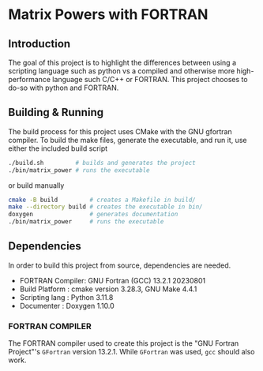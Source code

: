 # Matrix Powers with FORTRAN

## Introduction

The goal of this project is to highlight the differences between using a
scripting language such as python vs a compiled and otherwise more high-performance
language such C/C++ or FORTRAN. This project chooses to do-so with python and FORTRAN.

## Building & Running
The build process for this project uses CMake with the GNU gfortran compiler.
To build the make files, generate the executable, and run it, use either the
included build script

```bash
./build.sh         # builds and generates the project
./bin/matrix_power # runs the executable
```

or build manually

```bash
cmake -B build         # creates a Makefile in build/
make --directory build # creates the executable in bin/
doxygen                # generates documentation
./bin/matrix_power     # runs the executable
```

## Dependencies
In order to build this project from source, dependencies are needed.
- FORTRAN Compiler: GNU Fortran (GCC) 13.2.1 20230801
- Build Platform  : cmake version 3.28.3, GNU Make 4.4.1
- Scripting lang  : Python 3.11.8
- Documenter      : Doxygen 1.10.0 

### FORTRAN COMPILER
The FORTRAN compiler used to create this project is the "GNU Fortran Project"'s `GFortran` version 13.2.1.  While `GFortran` was used, `gcc` should also work.

